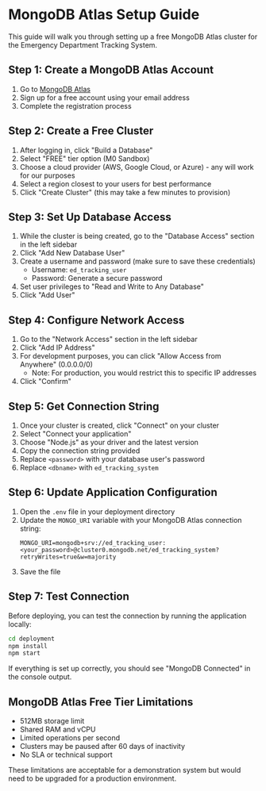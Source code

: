 # MongoDB Atlas Setup Guide

This guide will walk you through setting up a free MongoDB Atlas cluster for the Emergency Department Tracking System.

## Step 1: Create a MongoDB Atlas Account

1. Go to [MongoDB Atlas](https://www.mongodb.com/cloud/atlas/register)
2. Sign up for a free account using your email address
3. Complete the registration process

## Step 2: Create a Free Cluster

1. After logging in, click "Build a Database"
2. Select "FREE" tier option (M0 Sandbox)
3. Choose a cloud provider (AWS, Google Cloud, or Azure) - any will work for our purposes
4. Select a region closest to your users for best performance
5. Click "Create Cluster" (this may take a few minutes to provision)

## Step 3: Set Up Database Access

1. While the cluster is being created, go to the "Database Access" section in the left sidebar
2. Click "Add New Database User"
3. Create a username and password (make sure to save these credentials)
   - Username: `ed_tracking_user`
   - Password: Generate a secure password
4. Set user privileges to "Read and Write to Any Database"
5. Click "Add User"

## Step 4: Configure Network Access

1. Go to the "Network Access" section in the left sidebar
2. Click "Add IP Address"
3. For development purposes, you can click "Allow Access from Anywhere" (0.0.0.0/0)
   - Note: For production, you would restrict this to specific IP addresses
4. Click "Confirm"

## Step 5: Get Connection String

1. Once your cluster is created, click "Connect" on your cluster
2. Select "Connect your application"
3. Choose "Node.js" as your driver and the latest version
4. Copy the connection string provided
5. Replace `<password>` with your database user's password
6. Replace `<dbname>` with `ed_tracking_system`

## Step 6: Update Application Configuration

1. Open the `.env` file in your deployment directory
2. Update the `MONGO_URI` variable with your MongoDB Atlas connection string:
   ```
   MONGO_URI=mongodb+srv://ed_tracking_user:<your_password>@cluster0.mongodb.net/ed_tracking_system?retryWrites=true&w=majority
   ```
3. Save the file

## Step 7: Test Connection

Before deploying, you can test the connection by running the application locally:

```bash
cd deployment
npm install
npm start
```

If everything is set up correctly, you should see "MongoDB Connected" in the console output.

## MongoDB Atlas Free Tier Limitations

- 512MB storage limit
- Shared RAM and vCPU
- Limited operations per second
- Clusters may be paused after 60 days of inactivity
- No SLA or technical support

These limitations are acceptable for a demonstration system but would need to be upgraded for a production environment.
